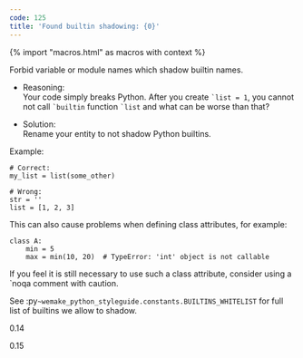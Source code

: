 ```yaml
---
code: 125
title: 'Found builtin shadowing: {0}'
---
```


{% import "macros.html" as macros with context %}

Forbid variable or module names which shadow builtin names.

  - Reasoning:  
    Your code simply breaks Python. After you create `` `list = 1 ``,
    you cannot not call `` `builtin `` function `` `list `` and what can
    be worse than that?

  - Solution:  
    Rename your entity to not shadow Python builtins.

Example:

    # Correct:
    my_list = list(some_other)
    
    # Wrong:
    str = ''
    list = [1, 2, 3]

This can also cause problems when defining class attributes, for
example:

    class A:
        min = 5
        max = min(10, 20)  # TypeError: 'int' object is not callable

If you feel it is still necessary to use such a class attribute,
consider using a <span class="title-ref">\`noqa</span> comment with
caution.

See :py`~wemake_python_styleguide.constants.BUILTINS_WHITELIST` for full
list of builtins we allow to shadow.

<div class="versionadded">

0.14

</div>

<div class="versionchanged">

0.15

</div>